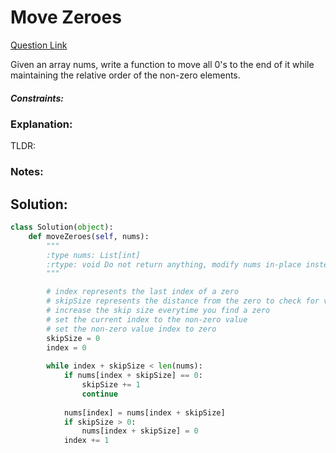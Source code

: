 # Move Zeroes  

[Question Link](https://leetcode.com/problems/move-zeroes/)  

Given an array nums, write a function to move all 0's to the end of it while maintaining the relative order of the non-zero elements.  

##### Constraints:

### Explanation:
TLDR: 

### Notes:


## Solution:
```Python
class Solution(object):
    def moveZeroes(self, nums):
        """
        :type nums: List[int]
        :rtype: void Do not return anything, modify nums in-place instead.
        """

        # index represents the last index of a zero
        # skipSize represents the distance from the zero to check for values
        # increase the skip size everytime you find a zero
        # set the current index to the non-zero value
        # set the non-zero value index to zero
        skipSize = 0
        index = 0
        
        while index + skipSize < len(nums):
            if nums[index + skipSize] == 0:
                skipSize += 1
                continue
            
            nums[index] = nums[index + skipSize]
            if skipSize > 0:
                nums[index + skipSize] = 0
            index += 1
            
```